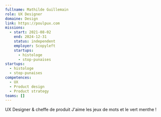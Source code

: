 ```yaml
---
fullname: Mathilde Guillemain
role: UX Designer
domaine: Design
link: https://poulpux.com
missions:
  - start: 2021-08-02
    end: 2024-12-31
    status: independent
    employer: Scopyleft
    startups:
      - histologe
      - stop-punaises
startups:
  - histologe
  - stop-punaises
competences:
  - UX
  - Product design
  - Product strategy
teams: []
---
```

UX Designer & cheffe de produit J'aime les jeux de mots et le vert menthe !
